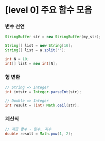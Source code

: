 # [level 0] 주요 함수 모음


### 변수 선언
```java
StringBuffer str = new StringBuffer(my_str);

String[] list = new String[10];
String[] list = a.split("");

int N = 10;
int[] list = new int[N];
```


### 형 변환
```java
// String => Integer
int intstr = Integer.parseInt(str);

// Double => Integer
int result = (int) Math.ceil(str);
```


### 계산식
```java
// 제곱 함수 - 밑수, 지수
double result = Math.pow(1, 2);
```